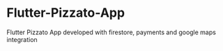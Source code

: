 # Flutter-Pizzato-App
Flutter Pizzato App developed with firestore, payments and google maps integration
